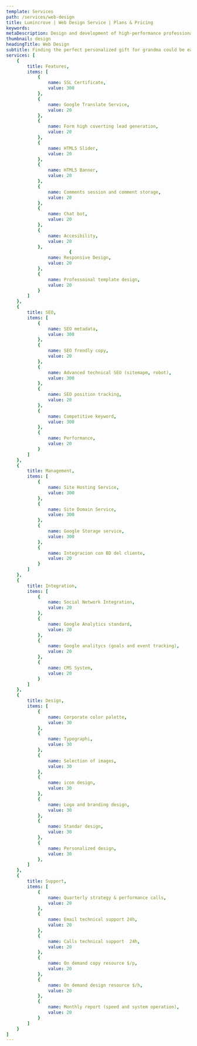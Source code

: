```yaml
---
template: Services
path: /services/web-design
title: Lumincrove | Web Design Service | Plans & Pricing
keywords:
metaDescription: Design and development of high-performance professional websites backed with the best technologies and competitive prices. 
thumbnail: design
headingTitle: Web Design
subtitle: Finding the perfect personalized gift for grandma could be easy as you think. Show those grandmas in your life how much you care about him.
services: [
    {
        title: Features,
        items: [
            {
                name: SSL Certificate,
                value: 300
            },
            {
                name: Google Translate Service,
                value: 20
            },
            {
                name: Form high coverting lead generation,
                value: 20
            },
            {
                name: HTML5 Slider,
                value: 20
            },
            {
                name: HTML5 Banner,
                value: 20
            },
            {
                name: Comments session and comment storage,
                value: 20
            },
            {
                name: Chat bot,
                value: 20
            },
            {
                name: Accesibility,
                value: 20
            },
                        {
                name: Responsive Design,
                value: 20
            },
            {
                name: Professoinal template design,
                value: 20
            }
        ]
    },
    {
        title: SEO,
        items: [
            {
                name: SEO metadata,
                value: 300
            },
            {
                name: SEO frendly copy,
                value: 20
            },
            {
                name: Advanced technical SEO (sitemapm, robot),
                value: 300
            },
            {
                name: SEO position tracking,
                value: 20
            },
            {
                name: Competitive keyword,
                value: 300
            },
            {
                name: Performance,
                value: 20
            }
        ]
    },
    {
        title: Management,
        items: [
            {
                name: Site Hosting Service,
                value: 300
            },
            {
                name: Site Domain Service,
                value: 300
            },
            {
                name: Google Storage service,
                value: 300
            },
            {
                name: Integracion con BD del cliente,
                value: 20
            }
        ]
    },
    {
        title: Integration,
        items: [
            {
                name: Social Network Integration,
                value: 20
            },
            {
                name: Google Analytics standard,
                value: 20
            },
            {
                name: Google analitycs (goals and event tracking),
                value: 20
            },
            {
                name: CMS System,
                value: 20
            }
        ]
    },
    {
        title: Design,
        items: [
            {
                name: Corporate color palette,
                value: 30 
            },
            {
                name: Typographi,
                value: 30 
            },
            {
                name: Selection of images,
                value: 30 
            },
            {
                name: icon design,
                value: 30 
            },
            {
                name: Logo and branding design,
                value: 30 
            },
            {
                name: Standar design,
                value: 30 
            },
            {
                name: Personalized design,
                value: 30 
            },
        ]
    },
    {
        title: Support,
        items: [
            {
                name: Quarterly strategy & performance calls,
                value: 20
            },
            {
                name: Email technical support 24h,
                value: 20
            },
            {
                name: Calls technical support  24h,
                value: 20
            },
            {
                name: On demand copy resource $/p,
                value: 20
            },
            {
                name: On demand design resource $/h,
                value: 20
            },
            {
                name: Monthly report (speed and system operation),
                value: 20
            }
        ]
    }
]
---
```

